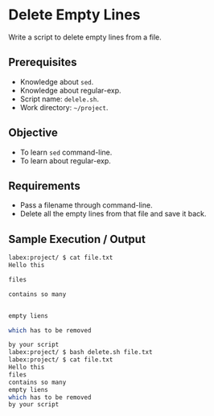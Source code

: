 # Delete Empty Lines

Write a script to delete empty lines from a file.

## Prerequisites

- Knowledge about `sed`.
- Knowledge about regular-exp.
- Script name: `delele.sh`.
- Work directory: `~/project`.

## Objective

- To learn `sed` command-line.
- To learn about regular-exp.

## Requirements

- Pass a filename through command-line.
- Delete all the empty lines from that file and save it back.

## Sample Execution / Output

```bash
labex:project/ $ cat file.txt
Hello this

files

contains so many


empty liens

which has to be removed

by your script
labex:project/ $ bash delete.sh file.txt
labex:project/ $ cat file.txt
Hello this
files
contains so many
empty liens
which has to be removed
by your script
```
